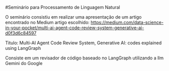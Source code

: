 #Seminário para Processamento de Linguagem Natural

O seminário consistiu em realizar uma apresentação de um artigo encontrado no Medium
artigo escolhido: https://medium.com/data-science-in-your-pocket/multi-ai-agent-code-review-system-generative-ai-d0f3d6c84597

Titulo: Multi-AI Agent Code Review System, Generative AI: codes explained using LangGraph

Consiste em um revisador de código baseado no LangGraph utilizando a llm Gemini do Google
